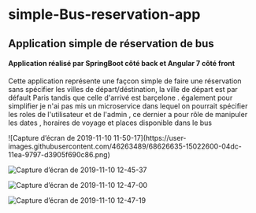 # simple-Bus-reservation-app
<h2> Application simple de réservation de bus </h2>
<h4>Application réalisé par SpringBoot côté back et Angular 7 côté front </h4>

 <p> Cette application représente une façcon simple de faire une réservation sans spécifier les villes de départ/déstination, la ville de départ 
 est par défault Paris tandis que celle d'arrivé est barçelone .  
 également pour simplifier je n'ai pas mis un  microservice dans lequel 
 on pourrait spécifier les roles de l'utilisateur et de l'admin , ce dernier a pour rôle de manipuler
 les dates , horaires de voyage et places disponible dans le bus</p>
 ![Capture d’écran de 2019-11-10 11-50-17](https://user-images.githubusercontent.com/46263489/68626635-15022600-04dc-11ea-9797-d3905f690c86.png)

![Capture d’écran de 2019-11-10 12-45-37](https://user-images.githubusercontent.com/46263489/68626708-40851080-04dc-11ea-8359-1aa7fa1f74c6.png)

![Capture d’écran de 2019-11-10 12-47-00](https://user-images.githubusercontent.com/46263489/68626731-4bd83c00-04dc-11ea-9894-f2a51d5976bb.png)

![Capture d’écran de 2019-11-10 12-47-19](https://user-images.githubusercontent.com/46263489/68626744-54307700-04dc-11ea-8046-13fe6f639b5f.png)
